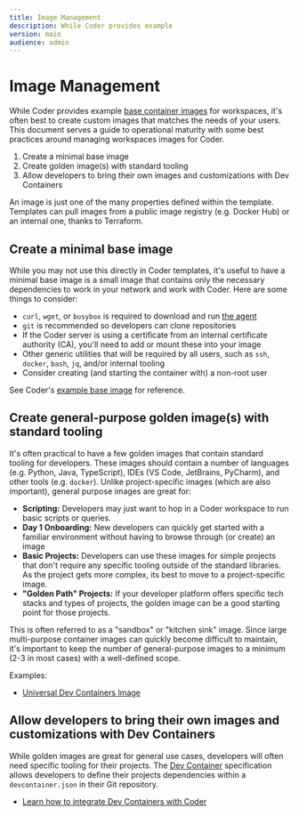 ```yaml
---
title: Image Management
description: While Coder provides example
version: main
audience: admin
---
```

# Image Management

While Coder provides example
[base container images](https://github.com/coder/enterprise-images) for
workspaces, it's often best to create custom images that matches the needs of
your users. This document serves a guide to operational maturity with some best
practices around managing workspaces images for Coder.

1. Create a minimal base image
2. Create golden image(s) with standard tooling
3. Allow developers to bring their own images and customizations with Dev
   Containers

An image is just one of the many properties defined within the template.
Templates can pull images from a public image registry (e.g. Docker Hub) or an
internal one, thanks to Terraform.

## Create a minimal base image

While you may not use this directly in Coder templates, it's useful to have a
minimal base image is a small image that contains only the necessary
dependencies to work in your network and work with Coder. Here are some things
to consider:

- `curl`, `wget`, or `busybox` is required to download and run
  [the agent](https://github.com/coder/coder/blob/main/provisionersdk/scripts/bootstrap_linux.sh)
- `git` is recommended so developers can clone repositories
- If the Coder server is using a certificate from an internal certificate
  authority (CA), you'll need to add or mount these into your image
- Other generic utilities that will be required by all users, such as `ssh`,
  `docker`, `bash`, `jq`, and/or internal tooling
- Consider creating (and starting the container with) a non-root user

See Coder's
[example base image](https://github.com/coder/enterprise-images/tree/main/images/minimal)
for reference.

## Create general-purpose golden image(s) with standard tooling

It's often practical to have a few golden images that contain standard tooling
for developers. These images should contain a number of languages (e.g. Python,
Java, TypeScript), IDEs (VS Code, JetBrains, PyCharm), and other tools (e.g.
`docker`). Unlike project-specific images (which are also important), general
purpose images are great for:

- **Scripting:** Developers may just want to hop in a Coder workspace to run
  basic scripts or queries.
- **Day 1 Onboarding:** New developers can quickly get started with a familiar
  environment without having to browse through (or create) an image
- **Basic Projects:** Developers can use these images for simple projects that
  don't require any specific tooling outside of the standard libraries. As the
  project gets more complex, its best to move to a project-specific image.
- **"Golden Path" Projects:** If your developer platform offers specific tech
  stacks and types of projects, the golden image can be a good starting point
  for those projects.

This is often referred to as a "sandbox" or "kitchen sink" image. Since large
multi-purpose container images can quickly become difficult to maintain, it's
important to keep the number of general-purpose images to a minimum (2-3 in
most cases) with a well-defined scope.

Examples:

- [Universal Dev Containers Image](https://github.com/devcontainers/images/tree/main/src/universal)

## Allow developers to bring their own images and customizations with Dev Containers

While golden images are great for general use cases, developers will often need
specific tooling for their projects. The [Dev Container](https://containers.dev)
specification allows developers to define their projects dependencies within a
`devcontainer.json` in their Git repository.

- [Learn how to integrate Dev Containers with Coder](./devcontainers/index)
